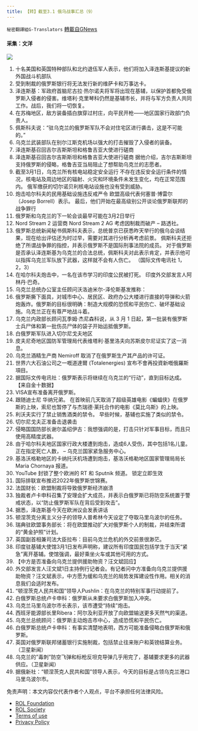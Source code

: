 ```yaml
---
title: 【转】截至3.1 俄乌战事汇总（9）
---
```

`秘密翻譯組G-Translators` [轉載自GNews](https://gnews.org/zh-hans/2088381/)

#### 采集：文洋
![](https://assets.gnews.org/wp-content/uploads/2022/02/1-420.jpg)
1. 十名美国和英国特种部队和北约退伍军人表示，他们将加入泽连斯基提议的新外国战斗机部队
2. 受到制裁的俄罗斯银行将无法发行新的维萨卡和万事达卡。
3. 泽连斯基：军政府首脑尼古拉·热尔诺夫将军将出现在基辅，以保护首都免受俄罗斯入侵者的侵害。维塔利·克里琴科仍然是基辅市长，并将与军方负责人共同工作。战后，我们将一切恢复。
4. 在苏梅地区，敌方装备插白旗穿过村庄，向平民开枪——地区国家行政部门负责人。
5. 佩斯科夫说：“驻乌克兰的俄罗斯军队不会对住宅区进行袭击，这是不可能的。”
6. 乌克兰武装部队在别尔江斯克机场以强大的打击摧毁了入侵者的装备。
7. 泽连斯基召回吉尔吉斯斯坦和格鲁吉亚大使进行磋商
8. 泽连斯基召回吉尔吉斯斯坦和格鲁吉亚大使进行磋商
据他介绍，吉尔吉斯斯坦支持俄罗斯的侵略，格鲁吉亚当局阻止了想帮助乌克兰的志愿者。
9. 截至3月1日，乌克兰所有核电站稳定安全运行
不存在违反安全运行条件的情况，核电站及周边地区的辐射、火灾和环境条件未发生变化，均在正常范围内。
俄军缴获的切尔诺贝利核电站设施也没有受到威胁。
10. 炮击哈尔科夫的民用基础设施违反戒严令
欧盟高级代表何塞普·博雷尔（Josep Borrell）表示。
最后，他们开始在最高级别公开谈论俄罗斯联邦的战争罪行
11. 俄罗斯和乌克兰的下一轮会谈最早可能在3月2日举行
12. Nord Stream 2 运营商 Nord Stream 2 AG 考虑因制裁而破产 – 路透社。
13. 俄罗斯总统新闻秘书佩斯科夫表示，总统普京已获悉昨天举行的俄乌会谈结果，现在给出评估还为时过早，需要对其进行分析再考虑前景。
佩斯科夫还拒绝了所谓战争罪的指控，并表示俄罗斯不是国际刑事法院的成员。
对于俄罗斯是否承认泽连斯基为乌克兰的合法总统，佩斯科夫对此表示肯定，并表示他可以指挥乌克兰军队放下武器，这样就不会有人伤亡。
（国际文传电讯社 1，2，3）
14. 在哈尔科夫炮击中，一名在该市学习的印度公民被打死。 印度外交部发言人阿林丹·巴奇。
15. 乌克兰总统办公室主任顾问沃洛迪米尔-泽伦斯基发推称：
16. 俄罗斯撕下面具，对城市中心、居民区、政府办公大楼进行直接的导弹和火箭炮轰炸。俄罗斯的目标很明确：制造大规模的恐慌和平民伤亡、破坏基础设施。乌克兰正在有尊严地战斗着。
17. 乌克兰内政部长顾问瓦季姆·杰尼森科说，从 3 月 1 日起，第一批装有俄罗斯士兵尸体和第一批伤员尸体的袋子开始运抵俄罗斯。
18. 白俄罗斯军队进入切尔尼戈夫地区
19. 皮夫尼奇地区国防军管理局代表维塔利·基里洛夫向苏斯皮尔尼证实了这一消息。
20. 乌克兰酒精生产商 Nemiroff 取消了在俄罗斯生产其产品的许可证。
21. 世界六大石油公司之一嘅道達爾 (Totalenergies) 宣布不會再投資新嘅俄羅斯項目。
22. 据国际文传电讯社：俄罗斯表示将继续在乌克兰的“行动”，直到目标达成。 【来自金十数据】
23. VISA宣布准备离开俄罗斯。
24. 跟随迪士尼 华纳兄弟。 在首映前几天取消了超级英雄电影《蝙蝠侠》在俄罗斯的上映，索尼也暂停了与杰瑞德·莱托合作的电影《莫比乌斯》的上映。
25. 利沃夫实行了禁止销售酒类的禁令。 早些时候，基辅也实施了类似的禁令。
26. 切尔尼戈夫正准备击退袭击
27. 侵略国国防部长谢尔盖绍伊古：我想强调的是，打击只针对军事目标，而且只使用高精度武器。
28. 由于哈尔科夫地区国家行政大楼遭到炮击，造成6人受伤，其中包括1名儿童。正在指定死亡人数， – 乌克兰国家紧急服务中心。
29. 基洛沃格勒地区的卡纳托沃机场遭到炮击，基洛沃格勒地区国家管理局局长 Maria Chornaya 报道。
30. YouTube 封锁了整个欧洲的 RT 和 Sputnik 频道。 锁定立即生效
31. 国际排联宣布推迟2022年俄罗斯世锦赛。
32. 法国财长：欧盟制裁将导致俄罗斯经济崩溃
33. 独裁者卢卡申科召集了安理会扩大成员，并表示白俄罗斯已将防空系统置于警戒状态，以“防止俄罗斯军队在背后受到攻击”。
34. 据悉，泽连斯基今天在欧洲议会发表讲话
35. 顿涅茨克分离主义分子的领导人普希林今天设定了夺取马里乌波尔的任务。
36. 瑞典驻欧盟事务部长：将在欧盟推动扩大对俄罗斯个人的制裁，并结束所谓的“黄金护照”计划。
37. 英国副首相兼司法大臣拉布：目前乌克兰危机的外交前景很渺茫。
38. 印度驻基辅大使馆3月1日发布声明称，建议所有印度国民包括学生于当天“紧急”离开基辅。使馆强调，最好乘坐火车或其他可用的方式。
39. 【中方是否准备向乌克兰提供援助物资？汪文斌回应】
40. 外交部发言人汪文斌1日主持例行记者会。有记者问中方准备向乌克兰提供援助物资？汪文斌表示，中方愿为缓和乌克兰的局势发挥建设性作用。相关的消息我们会适时发布。
41. “顿涅茨克人民共和国”领导人Pushlin：在乌克兰的特别军事行动提前了。
42. 白俄罗斯总统卢卡申科：俄罗斯从未要求白俄罗斯加入冲突。
43. 乌克兰马里乌波尔市长表示，该市遭受“持续”炮击。
44. 西班牙能源部长里Ribera：阿尔及利亚开放了向欧盟输送更多天然气的渠道。
45. 乌克兰总统顾问：俄罗斯主动炮击市中心，造成恐慌和平民伤亡。
46. 白俄罗斯总统卢卡申科：有事实清楚地表明，西方可能准备侵略白俄罗斯和俄罗斯。
47. 英国对俄罗斯联邦储蓄银行实施制裁，包括禁止往来账户和英镑结算业务。（卫星新闻）
48. 乌克兰的”毒刺”防空飞弹和标枪反坦克导弹几乎用完了，基辅要求更多的武器供应。（卫星新闻）
49. 据俄新社：“顿涅茨克人民共和国”领导人表示，今天的目标是占领乌克兰港口马里乌波尔市。


 

免责声明：本文内容仅代表作者个人观点，平台不承担任何法律风险。

- [ROL Foundation](https://rolfoundation.org/)
- [ROL Society](https://rolsociety.org/)
- [Terms of use](https://gnews.org/terms-of-use-3/)
- [Privacy Policy](https://gnews.org/privacy-policy/)
